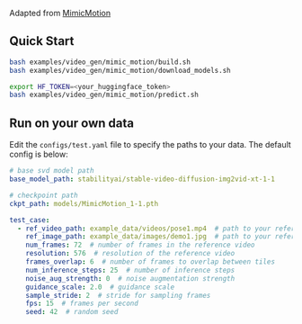 Adapted from [MimicMotion](https://github.com/Tencent/MimicMotion)

## Quick Start

```bash
bash examples/video_gen/mimic_motion/build.sh
bash examples/video_gen/mimic_motion/download_models.sh

export HF_TOKEN=<your_huggingface_token>
bash examples/video_gen/mimic_motion/predict.sh
```

## Run on your own data

Edit the `configs/test.yaml` file to specify the paths to your data. The default config is below:

```yaml
# base svd model path
base_model_path: stabilityai/stable-video-diffusion-img2vid-xt-1-1

# checkpoint path
ckpt_path: models/MimicMotion_1-1.pth

test_case:
  - ref_video_path: example_data/videos/pose1.mp4  # path to your reference video
    ref_image_path: example_data/images/demo1.jpg  # path to your reference image
    num_frames: 72  # number of frames in the reference video
    resolution: 576  # resolution of the reference video
    frames_overlap: 6  # number of frames to overlap between tiles
    num_inference_steps: 25  # number of inference steps
    noise_aug_strength: 0  # noise augmentation strength
    guidance_scale: 2.0  # guidance scale
    sample_stride: 2  # stride for sampling frames
    fps: 15  # frames per second
    seed: 42  # random seed
```

